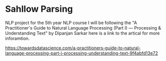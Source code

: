 # Sahllow Parsing
 NLP project for the 5th year NLP course 
 I will be following the "A Practitioner's Guide to Natural Language Processing (Part I) — Processing & Understanding Text" by Dipanjan Sarkar here is a link to the artical for more inforamtion.
 
 https://towardsdatascience.com/a-practitioners-guide-to-natural-language-processing-part-i-processing-understanding-text-9f4abfd13e72
